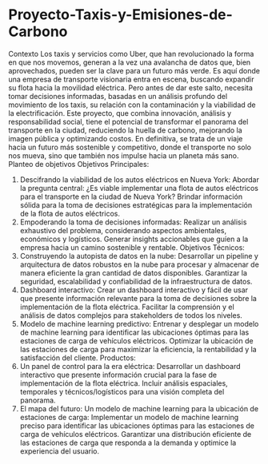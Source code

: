 # Proyecto-Taxis-y-Emisiones-de-Carbono

Contexto
Los taxis y servicios como Uber, que han revolucionado la forma en que nos movemos, generan a la vez una avalancha de datos que, bien aprovechados, pueden ser la clave para un futuro más verde. Es aquí donde una empresa de transporte visionaria entra en escena, buscando expandir su flota hacia la movilidad eléctrica. Pero antes de dar este salto, necesita tomar decisiones informadas, basadas en un análisis profundo del movimiento de los taxis, su relación con la contaminación y la viabilidad de la electrificación. Este proyecto, que combina innovación, análisis y responsabilidad social, tiene el potencial de transformar el panorama del transporte en la ciudad, reduciendo la huella de carbono, mejorando la imagen pública y optimizando costos. En definitiva, se trata de un viaje hacia un futuro más sostenible y competitivo, donde el transporte no solo nos mueva, sino que también nos impulse hacia un planeta más sano.
Planteo de objetivos
Objetivos Principales:
1. Descifrando la viabilidad de los autos eléctricos en Nueva York:
Abordar la pregunta central: ¿Es viable implementar una flota de autos eléctricos para el transporte en la ciudad de Nueva York?
Brindar información sólida para la toma de decisiones estratégicas para la implementación de la flota de autos eléctricos.
2. Empoderando la toma de decisiones informadas:
Realizar un análisis exhaustivo del problema, considerando aspectos ambientales, económicos y logísticos.
Generar insights accionables que guíen a la empresa hacia un camino sostenible y rentable.
Objetivos Técnicos:
1. Construyendo la autopista de datos en la nube:
Desarrollar un pipeline y arquitectura de datos robustos en la nube para procesar y almacenar de manera eficiente la gran cantidad de datos disponibles.
Garantizar la seguridad, escalabilidad y confiabilidad de la infraestructura de datos.
2. Dashboard interactivo:
Crear un dashboard interactivo y fácil de usar que presente información relevante para la toma de decisiones sobre la implementación de la flota eléctrica.
Facilitar la comprensión y el análisis de datos complejos para stakeholders de todos los niveles.
3. Modelo de machine learning predictivo:
Entrenar y desplegar un modelo de machine learning para identificar las ubicaciones óptimas para las estaciones de carga de vehículos eléctricos.
Optimizar la ubicación de las estaciones de carga para maximizar la eficiencia, la rentabilidad y la satisfacción del cliente.
Productos:
1. Un panel de control para la era eléctrica:
Desarrollar un dashboard interactivo que presente información crucial para la fase de implementación de la flota eléctrica.
Incluir análisis espaciales, temporales y técnicos/logísticos para una visión completa del panorama.
2. El mapa del futuro: Un modelo de machine learning para la ubicación de estaciones de carga:
Implementar un modelo de machine learning preciso para identificar las ubicaciones óptimas para las estaciones de carga de vehículos eléctricos.
Garantizar una distribución eficiente de las estaciones de carga que responda a la demanda y optimice la experiencia del usuario.
